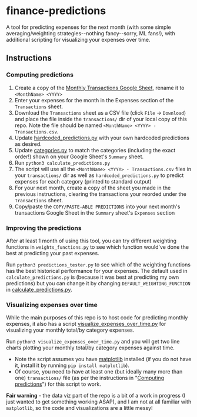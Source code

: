 # finance-predictions

A tool for predicting expenses for the next month (with some simple averaging/weighting strategies--nothing fancy--sorry, ML fans!), with additional scripting for visualizing your expenses over time.

## Instructions

### Computing predictions
1. Create a copy of the [Monthly Transactions Google Sheet](https://docs.google.com/spreadsheets/d/1tAU0B2JERHkkEBV7TIup-qKHJk2BSqA6kzL4jzG2Mac/edit?usp=sharing), rename it to `<MonthName> <YYYY>`
2. Enter your expenses for the month in the Expenses section of the `Transactions` sheet.
3. Download the `Transactions` sheet as a CSV file (click `File` -> `Download`) and place the file inside the `transactions/` dir of your local copy of this repo. Note the file should be named `<MonthName> <YYYY> - Transactions.csv`. 
4. Update [hardcoded_predictions.py](./hardcoded_predictions.py) with your own hardcoded predictions as desired.
5. Update [categories.py](./categories.py) to match the categories (including the exact order!) shown on your Google Sheet's `Summary` sheet.
6. Run `python3 calculate_predictions.py`
7. The script will use all the `<MonthName> <YYYY> - Transactions.csv` files in your `transactions/` dir as well as `hardcoded_predictions.py` to predict expenses for each category (printed to standard output)
9. For your next month, create a copy of the sheet you made in the previous instructions, clearing the transactions your reorded under the `Transactions` sheet.
10. Copy/paste the `COPY/PASTE-ABLE PREDICTIONS` into your next month's transactions Google Sheet in the `Summary` sheet's `Expenses` section

### Improving the predictions

After at least 1 month of using this tool, you can try different weighting functions in `weights_functions.py` to see which function would've done the best at predicting your past expenses. 

Run `python3 predictions_tester.py` to see which of the weighting functions has the best historical performance for your expenses. The default used in `calculate_predictions.py` is (because it was best at predicting my own predictions) but you can change it by changing `DEFAULT_WEIGHTING_FUNCTION` in [calculate_predictions.py](./calculate_predictions.py). 


### Visualizing expenses over time

While the main purposes of this repo is to host code for predicting monthly expenses, it also has a script [visualize_expenses_over_time.py](visualize_expenses_over_time.py) for visualizing your monthly total/by category expenses. 

Run `python3 visualize_expenses_over_time.py` and you will get two line charts plotting your monthly total/by category expenses against time. 
- Note the script assumes you have [matplotlib](https://pypi.org/project/matplotlib/) installed (if you do not have it, install it by running `pip install matplotlib`).
- Of course, you need to have at least one (but ideally many more than one) `transactions/` file (as per the instructions in "[Computing predictions](#computing-predictions)") for this script to work.

**Fair warning** - the data viz part of the repo is a bit of a work in progress (I just wanted to get something working ASAP), and I am not at all familiar with `matplotlib`, so the code and visualizations are a little messy!
